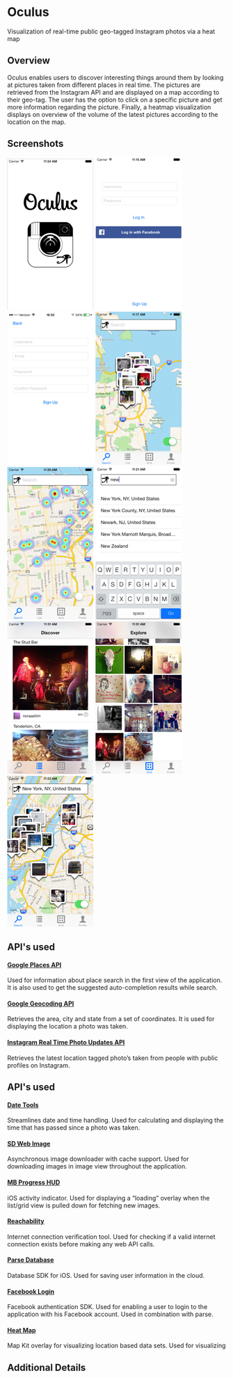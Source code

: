 # Oculus
Visualization of real-time public geo-tagged Instagram photos via a heat map

## Overview

Oculus enables users to discover interesting things around them by looking at pictures taken from different places in real time. The pictures are retrieved from the Instagram API and are displayed on a map according to their geo-tag. The user has the option to click on a specific picture and get more information regarding the picture. Finally, a heatmap visualization displays on overview of the volume of the latest pictures according to the location on the map.

## Screenshots
![image](/images/1.png)  ![image](/images/2.png)  ![image](/images/3.png)
![image](/images/4.png)  ![image](/images/6.png)  ![image](/images/7.png)
![image](/images/8.png)  ![image](/images/9.png)  ![image](/images/10.png)

## API's used

#### [Google Places API](https://developers.google.com/places/)
Used for information about place search in the first view of the application. It is also used to get the suggested auto-completion results while search.

#### [Google Geocoding API](https://developers.google.com/maps/documentation/geocoding/)
Retrieves the area, city and state from a set of coordinates. It is used for displaying the location a photo was taken.

#### [Instagram Real Time Photo Updates API](http://instagram.com/developer/realtime/)
Retrieves the latest location tagged photo’s taken from people with public profiles on Instagram.

## API's used

#### [Date Tools](https://github.com/MatthewYork/DateTools)
Streamlines date and time handling. Used for calculating and displaying the time that has passed since a photo was taken.

#### [SD Web Image](https://github.com/rs/SDWebImage)
Asynchronous image downloader with cache support. Used for downloading images in image view throughout the application.

#### [MB Progress HUD](https://github.com/matej/MBProgressHUD)
iOS activity indicator. Used for displaying a “loading” overlay when the list/grid view is pulled down for fetching new images.

#### [Reachability](https://github.com/tonymillion/Reachability)
Internet connection verification tool. Used for checking if a valid internet connection exists before making any web API calls. 

#### [Parse Database](https://parse.com/docs/ios_guide#top/iOS)
Database SDK for iOS. Used for saving user information in the cloud. 

#### [Facebook Login](https://developers.facebook.com/docs/ios/)
Facebook authentication SDK. Used for enabling a user to login to the application with his Facebook account. Used in combination with parse. 

#### [Heat Map](https://github.com/ryanolsonk/HeatMapDemo)
Map Kit overlay for visualizing location based data sets. Used for visualizing 

## Additional Details